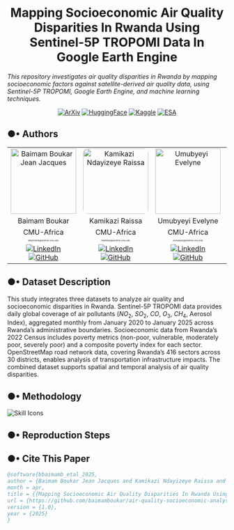 
<center>

# Mapping Socioeconomic Air Quality Disparities In Rwanda Using Sentinel-5P TROPOMI Data In Google Earth Engine

</center>

_This repository investigates air quality disparities in Rwanda by mapping socioeconomic factors against satellite-derived air quality data, using Sentinel-5P TROPOMI, Google Earth Engine, and machine learning techniques._

<center>

[![ArXiv](https://img.shields.io/badge/ArXiv-00A1D6?logo=arxiv&logoColor=white)](https://arxiv.org/) [![HuggingFace](https://img.shields.io/badge/HuggingFace-F9AB00?logo=huggingface&logoColor=white)](https://huggingface.co/) [![Kaggle](https://img.shields.io/badge/Kaggle-20BEFF?logo=kaggle&logoColor=white)](https://kaggle.com/) [![ESA](https://img.shields.io/badge/ESA-Data-003087?logo=satellite&logoColor=white)](https://esa.int/)

</center>

## ●• Authors

<!-- ![Raissa](https://github.com/user-attachments/assets/4296f0ac-de8a-4007-8740-19ab6692daad)-->
<!--![Evelyne](https://github.com/user-attachments/assets/46f4d7e8-a15c-4bd0-bb89-5ff8db97b4c9)-->
<!--![Bertin](https://github.com/user-attachments/assets/d7597f73-4add-4baf-bd6f-c983af21e430)-->


<center>
<table align="center" style="width: 100%; text-align: center;">
  <tr>
    <td align="center"><img src="https://github.com/user-attachments/assets/40d0df5a-c678-42b8-af9f-6efe6d194335" alt="Baimam Boukar Jean Jacques" width="150" height="150"></td>
    <td align="center"><img src="https://github.com/user-attachments/assets/4296f0ac-de8a-4007-8740-19ab6692daad" alt="Kamikazi Ndayizeye Raissa" width="150" height="150" style="border-radius: 10px;"></td>
    <td align="center"><img src="https://github.com/user-attachments/assets/46f4d7e8-a15c-4bd0-bb89-5ff8db97b4c9" alt="Umubyeyi Evelyne" width="150" height="150"></td>
    <td align="center"><img src="https://github.com/user-attachments/assets/d7597f73-4add-4baf-bd6f-c983af21e430" alt="Bertinn Ndahayo Singizwa" width="150" height="150" style="border-radius: 10px;"></td>
  </tr>
  <tr>
    <td>Baimam Boukar</td>
    <td>Kamikazi Raissa</td>
    <td>Umubyeyi Evelyne</td>
    <td>Bertinn Ndahayo</td>
  </tr>
  <tr>
    <td>CMU-Africa</td>
    <td>CMU-Africa</td>
    <td>CMU-Africa</td>
    <td>CMU-Africa</td>
  </tr>
  <tr>
    <td><i style="font-size: 5px;">bbaimamb@andrew.cmu.edu</i></td>
    <td><i style="font-size: 5px;">rkamikaz@andrew.cmu.edu</i></td>
    <td><i style="font-size: 5px;">eumubyey@andrew.cmu.edu</i></td>
    <td><i style="font-size: 5px;">bndahayo@andrew.cmu.edu</i></td>
  
  </tr>
<!--   <tr>
      <td colspan="3" textalign="center"><center>@andrew.cmu.edu</center></td>
  </tr> -->
  <tr>
    <td>
      <a href="https://linkedin.com/in/baimamboukar"><img src="https://img.shields.io/badge/LinkedIn-0077B5?logo=linkedin&logoColor=white" alt="LinkedIn"></a>
      <a href="https://github.com/baimamboukar"><img src="https://img.shields.io/badge/GitHub-181717?logo=github&logoColor=white" alt="GitHub"></a>
    </td>
    <td>
      <a href="https://linkedin.com/in/kamikazindayizeye"><img src="https://img.shields.io/badge/LinkedIn-0077B5?logo=linkedin&logoColor=white" alt="LinkedIn"></a>
      <a href="https://github.com/kamikazindayizeye"><img src="https://img.shields.io/badge/GitHub-181717?logo=github&logoColor=white" alt="GitHub"></a>
    </td>
    <td>
      <a href="https://linkedin.com/in/umubyeyievelyne"><img src="https://img.shields.io/badge/LinkedIn-0077B5?logo=linkedin&logoColor=white" alt="LinkedIn"></a>
      <a href="https://github.com/umubyeyievelyne"><img src="https://img.shields.io/badge/GitHub-181717?logo=github&logoColor=white" alt="GitHub"></a>
    </td>
    <td>
      <a href="https://linkedin.com/in/bertinnsingizwa"><img src="https://img.shields.io/badge/LinkedIn-0077B5?logo=linkedin&logoColor=white" alt="LinkedIn"></a>
      <a href="https://github.com/bertinnsingizwa"><img src="https://img.shields.io/badge/GitHub-181717?logo=github&logoColor=white" alt="GitHub"></a>
    </td>
  </tr>
</table>
</center>

## ●• Dataset Description

This study integrates three datasets to analyze air quality and socioeconomic disparities in Rwanda. Sentinel-5P TROPOMI data provides daily global coverage of air pollutants ($NO_2$, $SO_2$, $CO$, $O_3$, $CH_4$, Aerosol Index), aggregated monthly from January 2020 to January 2025 across Rwanda’s administrative boundaries. Socioeconomic data from Rwanda’s 2022 Census includes poverty metrics (non-poor, vulnerable, moderately poor, severely poor) and a composite poverty index for each sector. OpenStreetMap road network data, covering Rwanda’s 416 sectors across 30 districts, enables analysis of transportation infrastructure impacts. The combined dataset supports spatial and temporal analysis of air quality disparities.

## ●• Methodology

<p align="left">
  <a>
    <img src="https://skillicons.dev/icons?i=python,sklearn,github,markdown,latex&perline=19" alt="Skill Icons">
  </a>
</p>

## ●• Reproduction Steps

## ●• Cite This Paper

```bibtex
@software{bbaimamb_etal_2025,
author = {Baimam Boukar Jean Jacques and Kamikazi Ndayizeye Raissa and Umubyeyi Evelyne and Bertinn Ndahayo Singizwa},
month = apr,
title = {{Mapping Socioeconomic Air Quality Disparities In Rwanda Using Sentinel-5P TROPOMI Data In Google Earth Engine}},
url = {https://github.com/baimamboukar/air-quality-socioeconomic-analysis-research},
version = {1.0},
year = {2025}
}
```
